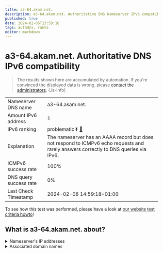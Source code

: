 ```yaml
---
title: a3-64.akam.net.
description: a3-64.akam.net. Authoritative DNS Nameserver IPv6 compatibility
published: true
date: 2024-02-06T13:59:18
tags: authdns, rank5
editor: markdown
---
```


# a3-64.akam.net. Authoritative DNS IPv6 compatibility

> The results shown here are accumulated by automation. If you're convinced the displayed data is wrong, please [contact the administrators](/howto/chat). 
{.is-info}




|   |   |
| - | - |
| Nameserver DNS name | a3-64.akam.net.
| Amount IPv6 address | 1
| IPv6 ranking | problematic :arrow_double_down: [🔗](/howto/ranking) |
| Explanation | The nameserver has an AAAA record but does not respond to ICMPv6 echo requests and rarely answers correctly to DNS queries via IPv6. |
| ICMPv6 success rate | 100%|
| DNS query success rate | 0% |
| Last Check Timestamp | 2024-02-06 14:59:18+01:00 |

To see how this test was performed, please have a look at [our website test criteria howto](/howto/testcriteria/authdns)!


## What is a3-64.akam.net. about?




<details>
<summary>Nameserver's IP addresses</summary>

2600:1408:1c::40

</details>



<details>
<summary>Associated domain names</summary>

www.ubs.com

www.walmart.com

</details>
